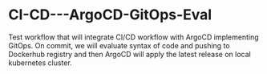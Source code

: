 # CI-CD---ArgoCD-GitOps-Eval
Test workflow that will integrate CI/CD workflow with ArgoCD implementing GitOps.
On commit, we will evaluate syntax of code and pushing to Dockerhub registry and then ArgoCD will apply the latest release on local kubernetes cluster.
